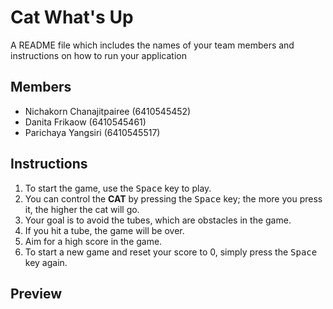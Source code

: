 # Cat What's Up
A README file which includes the names of your team members and instructions on how to run your application

## Members
- Nichakorn Chanajitpairee (6410545452)
- Danita Frikaow (6410545461)
- Parichaya Yangsiri (6410545517)

## Instructions
1. To start the game, use the <kbd>Space</kbd> key to play.
2. You can control the **CAT** by pressing the <kbd>Space</kbd> key; the more you press it, the higher the cat will go.
3. Your goal is to avoid the tubes, which are obstacles in the game.
4. If you hit a tube, the game will be over.
5. Aim for a high score in the game.
6. To start a new game and reset your score to 0, simply press the <kbd>Space</kbd> key again.

## Preview
